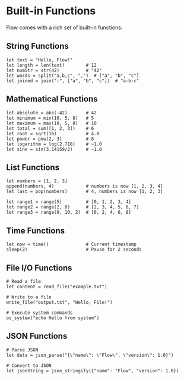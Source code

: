 # Built-in Functions

Flow comes with a rich set of built-in functions:

## String Functions

```flow
let text = "Hello, Flow!"
let length = len(text)        # 12
let numStr = str(42)          # "42"
let words = split("a,b,c", ",")  # ["a", "b", "c"]
let joined = join("-", ["a", "b", "c"])  # "a-b-c"
```

## Mathematical Functions

```flow
let absolute = abs(-42)       # 42
let minimum = min(10, 5, 8)   # 5
let maximum = max(10, 5, 8)   # 10
let total = sum([1, 2, 3])    # 6
let root = sqrt(16)           # 4.0
let power = pow(2, 3)         # 8
let logarithm = log(2.718)    # ~1.0
let sine = sin(3.14159/2)     # ~1.0
```

## List Functions

```flow
let numbers = [1, 2, 3]
append(numbers, 4)            # numbers is now [1, 2, 3, 4]
let last = pop(numbers)       # 4, numbers is now [1, 2, 3]

let range1 = range(5)         # [0, 1, 2, 3, 4]
let range2 = range(2, 8)      # [2, 3, 4, 5, 6, 7]
let range3 = range(0, 10, 2)  # [0, 2, 4, 6, 8]
```

## Time Functions

```flow
let now = time()              # Current timestamp
sleep(2)                      # Pause for 2 seconds
```

## File I/O Functions

```flow
# Read a file
let content = read_file("example.txt")

# Write to a file
write_file("output.txt", "Hello, File!")

# Execute system commands
os_system("echo Hello from system")
```

## JSON Functions

```flow
# Parse JSON
let data = json_parse("{\"name\": \"Flow\", \"version\": 1.0}")

# Convert to JSON
let jsonString = json_stringify({"name": "Flow", "version": 1.0})
```